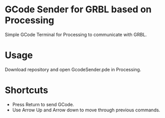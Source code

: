 # GCode Sender for GRBL based on Processing

Simple GCode Terminal for Processing to communicate with GRBL.

# Usage

Download repository and open GcodeSender.pde in Processing.

# Shortcuts

- Press Return to send GCode.
- Use Arrow Up and Arrow down to move through previous commands.
